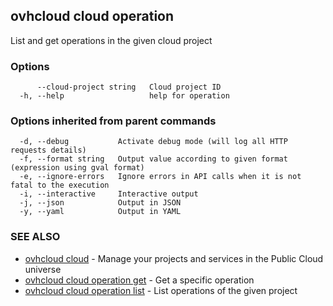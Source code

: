 ## ovhcloud cloud operation

List and get operations in the given cloud project

### Options

```
      --cloud-project string   Cloud project ID
  -h, --help                   help for operation
```

### Options inherited from parent commands

```
  -d, --debug           Activate debug mode (will log all HTTP requests details)
  -f, --format string   Output value according to given format (expression using gval format)
  -e, --ignore-errors   Ignore errors in API calls when it is not fatal to the execution
  -i, --interactive     Interactive output
  -j, --json            Output in JSON
  -y, --yaml            Output in YAML
```

### SEE ALSO

* [ovhcloud cloud](ovhcloud_cloud.md)	 - Manage your projects and services in the Public Cloud universe
* [ovhcloud cloud operation get](ovhcloud_cloud_operation_get.md)	 - Get a specific operation
* [ovhcloud cloud operation list](ovhcloud_cloud_operation_list.md)	 - List operations of the given project

